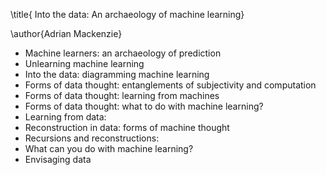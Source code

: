 \title{ Into the data: An archaeology of machine learning}

\author{Adrian Mackenzie}

- Machine learners: an archaeology of prediction
- Unlearning machine learning
- Into the data: diagramming machine learning
- Forms of data thought: entanglements of subjectivity and computation
- Forms of data thought: learning from machines
- Forms of data thought: what to do with machine learning?
- Learning from data: 
- Reconstruction in data: forms of machine thought
- Recursions and reconstructions: 
- What can you do with machine learning?
- Envisaging data



